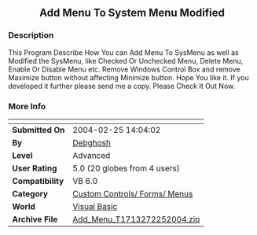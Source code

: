 ﻿<div align="center">

## Add Menu To System Menu Modified


</div>

### Description

This Program Describe How You can Add Menu To SysMenu as well as Modified the SysMenu, like Checked Or Unchecked Menu, Delete Menu, Enable Or Disable Menu etc. Remove Windows Control Box and remove Maximize button without affecting Minimize button. Hope You like it. If you developed it further please send me a copy. Please Check It Out Now.
 
### More Info
 


<span>             |<span>
---                |---
**Submitted On**   |2004-02-25 14:04:02
**By**             |[Debghosh](https://github.com/Planet-Source-Code/PSCIndex/blob/master/ByAuthor/debghosh.md)
**Level**          |Advanced
**User Rating**    |5.0 (20 globes from 4 users)
**Compatibility**  |VB 6\.0
**Category**       |[Custom Controls/ Forms/  Menus](https://github.com/Planet-Source-Code/PSCIndex/blob/master/ByCategory/custom-controls-forms-menus__1-4.md)
**World**          |[Visual Basic](https://github.com/Planet-Source-Code/PSCIndex/blob/master/ByWorld/visual-basic.md)
**Archive File**   |[Add\_Menu\_T1713272252004\.zip](https://github.com/Planet-Source-Code/debghosh-add-menu-to-system-menu-modified__1-51990/archive/master.zip)








